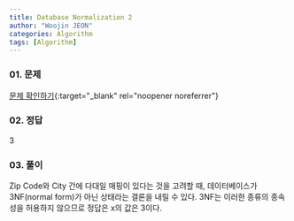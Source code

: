 ```yaml
---
title: Database Normalization 2
author: "Woojin JEON"
categories: Algorithm
tags: [Algorithm]
---
```


### 01. 문제

[문제 확인하기](https://www.hackerrank.com/challenges/database-normalization-123nf/problem?isFullScreen=true){:target="_blank" rel="noopener noreferrer"}

### 02. 정답

3

### 03. 풀이

Zip Code와 City 간에 다대일 매핑이 있다는 것을 고려할 때, 데이터베이스가 3NF(normal form)가 아닌 상태라는 결론을 내릴 수 있다.
3NF는 이러한 종류의 종속성을 허용하지 않으므로 정답은 x의 값은 3이다.
